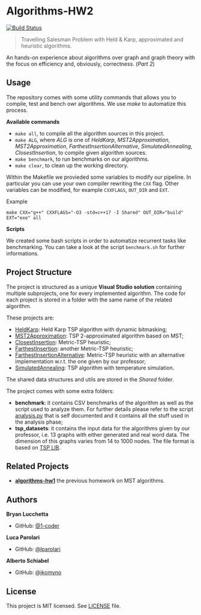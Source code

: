 # Algorithms-HW2

[![Build Status](https://travis-ci.com/jkomyno/algorithms-hw2.svg?token=jkozECYTHDjAbqyyzwJB&branch=master)](https://travis-ci.com/jkomyno/algorithms-hw2)

> Travelling Salesman Problem with Held & Karp, approximated and heuristic 
> algorithms.

An hands-on experience about algorithms over graph and graph theory with the
focus on efficiency and, obviously, correctness. (*Part 2*)

## Usage

The repository comes with some utility commands that allows you to compile,
test and bench owr algorithms. We use *make* to automatize this process.

**Available commands**

- `make all`, to compile all the algorithm sources in this project.
- `make ALG`, where *ALG* is one of *HeldKarp*, *MST2Approximation*,
    *MST2Approximation*, *FarthestInsertionAlternative*, *SimulatedAnnealing*,
    *ClosestInsertion*, to compile given algorithm sources.
- `make benchmark`, to run benchmarks on our algorithms.
- `make clear`, to clean up the working directory.

Within the Makefile we provieded some variables to modify our pipeline.
In particular you can use your own compiler rewriting the `CXX` flag. Other
variables can be modified, for example `CXXFLAGS`, `OUT_DIR` and `EXT`.

Example
```
make CXX="g++" CXXFLAGS="-O3 -std=c++17 -I Shared" OUT_DIR="build" EXT="exe" all
```

**Scripts**

We created some bash scripts in order to automatize recurrent tasks like
benchmarking. You can take a look at the script `benchmark.sh` for further
informations.

## Project Structure

The project is structured as a unique **Visual Studio solution** containing
multiple subprojects, one for every implemented algorithm. The code for each
project is stored in a folder with the same name of the related algorithm.

These projects are:

* [HeldKarp](./HeldKarp): Held Karp TSP algorithm with dynamic bitmasking;
* [MST2Approximation](./MST2Approximation): TSP 2-approximated algorithm based on MST;
* [ClosestInsertion](./ClosestInsertion): Metric-TSP heuristic;
* [FarthestInsertion](./FarthestInsertion): another Metric-TSP heuristic;
* [FarthestInsertionAlternative](./FarthestInsertionAlternative): Metric-TSP heuristic with an alternative implementation w.r.t. the one given by our professor;
* [SimulatedAnnealing](./SimulatedAnnealing): TSP algorithm with temperature simulation.

The shared data structures and utils are stored in the *Shared* folder.

The project comes with some extra folders:
* **benchmark**: it contains CSV benchmarks of the algorithm as well as the
script used to analyze them. For further details please refer to the script
[analysis.py](./benchmark/analysis.py) that is self documented and it contains
all the stuff used in the analysis phase;
* **tsp_datasets**: it contains the input data for the algorithms given by our
professor, i.e. 13 graphs with either generated and real word data. The 
dimension of this graphs varies from 14 to 1000 nodes. The file format is
based on [TSP LIB](http://comopt.ifi.uni-heidelberg.de/software/TSPLIB95/).

## Related Projects

* [**algorithms-hw1**](https://github.com/jkomyno/algorithms-hw1) the previous
homework on MST algorithms.

## Authors

**Bryan Lucchetta**
- GitHub: [@1-coder](https://github.com/1-coder)

**Luca Parolari**
- GitHub: [@lparolari](https://github.com/lparolari)

**Alberto Schiabel**
- GitHub: [@jkomyno](https://github.com/jkomyno)

## License

This project is MIT licensed. See [LICENSE](LICENSE) file.
